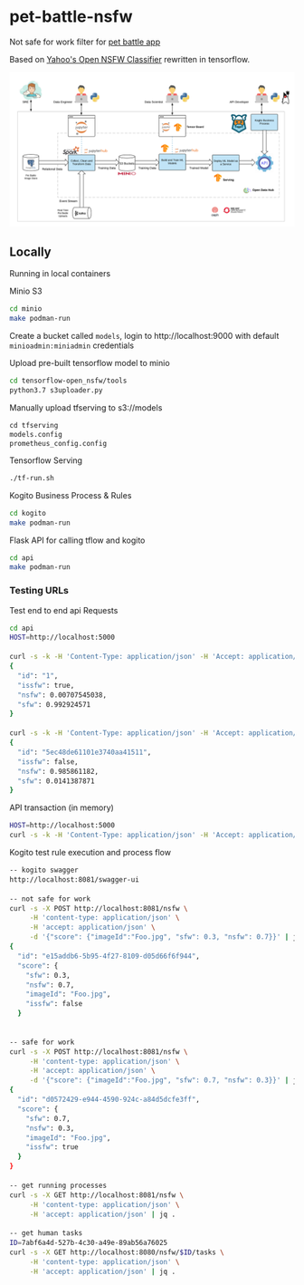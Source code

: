 # pet-battle-nsfw

Not safe for work filter for [pet battle app](http://petbattle.app)

Based on [Yahoo's Open NSFW Classifier](https://github.com/yahoo/open_nsfw) rewritten in tensorflow.

![pet-battle-nsfw-arch.png](pet-battle-nsfw-arch.png)

## Locally

Running in local containers

Minio S3
```bash
cd minio
make podman-run
```
Create a bucket called `models`, login to http://localhost:9000 with default `minioadmin:miniadmin` credentials

Upload pre-built tensorflow model to minio
```bash
cd tensorflow-open_nsfw/tools
python3.7 s3uploader.py
```

Manually upload tfserving to s3://models
```
cd tfserving
models.config
prometheus_config.config
```

Tensorflow Serving
```bash
./tf-run.sh
```

Kogito Business Process & Rules
```bash
cd kogito
make podman-run
```

Flask API for calling tflow and kogito
```bash
cd api
make podman-run
```

### Testing URLs

Test end to end api Requests
```bash
cd api
HOST=http://localhost:5000

curl -s -k -H 'Content-Type: application/json' -H 'Accept: application/json' -X POST --data-binary '@requests/nsfw-negative.json' $HOST/api/v1.0/nsfw
{
  "id": "1",
  "issfw": true,
  "nsfw": 0.00707545038,
  "sfw": 0.992924571
}

curl -s -k -H 'Content-Type: application/json' -H 'Accept: application/json' -X POST --data-binary '@requests/nsfw-positive.json' $HOST/api/v1.0/nsfw
{
  "id": "5ec48de61101e3740aa41511",
  "issfw": false,
  "nsfw": 0.985861182,
  "sfw": 0.0141387871
}

```

API transaction (in memory)
```bash
HOST=http://localhost:5000
curl -s -k -H 'Content-Type: application/json' -H 'Accept: application/json' $HOST/api/v1.0/nsfw/transactions
```

Kogito test rule execution and process flow
```bash
-- kogito swagger
http://localhost:8081/swagger-ui

-- not safe for work
curl -s -X POST http://localhost:8081/nsfw \
     -H 'content-type: application/json' \
     -H 'accept: application/json' \
     -d '{"score": {"imageId":"Foo.jpg", "sfw": 0.3, "nsfw": 0.7}}' | jq .
{
  "id": "e15addb6-5b95-4f27-8109-d05d66f6f944",
  "score": {
    "sfw": 0.3,
    "nsfw": 0.7,
    "imageId": "Foo.jpg",
    "issfw": false
  }


-- safe for work
curl -s -X POST http://localhost:8081/nsfw \
     -H 'content-type: application/json' \
     -H 'accept: application/json' \
     -d '{"score": {"imageId":"Foo.jpg", "sfw": 0.7, "nsfw": 0.3}}' | jq .
{
  "id": "d0572429-e944-4590-924c-a84d5dcfe3ff",
  "score": {
    "sfw": 0.7,
    "nsfw": 0.3,
    "imageId": "Foo.jpg",
    "issfw": true
  }
}

-- get running processes
curl -s -X GET http://localhost:8081/nsfw \
     -H 'content-type: application/json' \
     -H 'accept: application/json' | jq .

-- get human tasks
ID=7abf6a4d-527b-4c30-a49e-89ab56a76025
curl -s -X GET http://localhost:8080/nsfw/$ID/tasks \
     -H 'content-type: application/json' \
     -H 'accept: application/json' | jq .
```

